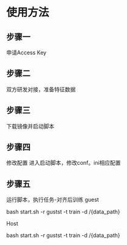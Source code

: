 # 使用方法 #
## 步骤一 ##
申请Access Key
## 步骤二 ##
双方研发对接，准备特征数据
## 步骤三 ##
下载镜像并启动脚本
## 步骤四 ##
修改配置
进入启动脚本，修改conf。ini相应配置
## 步骤五 ##
运行脚本，执行任务-对齐后训练
guest

bash start.sh -r gustst -t train -d /{data_path} 

Host

bash start.sh -r gustst -t train -d /{data_path}
 
